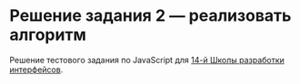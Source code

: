# Решение задания 2 — реализовать алгоритм
Решение тестового задания по JavaScript для [14-й Школы разработки интерфейсов](https://academy.yandex.ru/events/frontend/shri_msk-2018-2).

